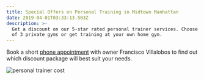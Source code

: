 ```yaml
---
title: Special Offers on Personal Training in Midtown Manhattan
date: 2019-04-01T03:33:13.503Z
description: >-
  Get a discount on our 5-star rated personal trainer services. Choose from one
  of 3 private gyms or get training at your own home gym.
---
```

Book a short [phone appointment](https://calendly.com/isfny/15min) with owner Francisco Villalobos to find out which discount package will best suit your needs. 

![personal trainer cost](/img/baby-boomer-fitness-nyc.png "personal trainer cost")
